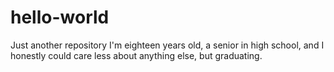 # hello-world
Just another repository
I'm eighteen years old, a senior in high school, and I honestly could care less about anything else, but graduating. 
